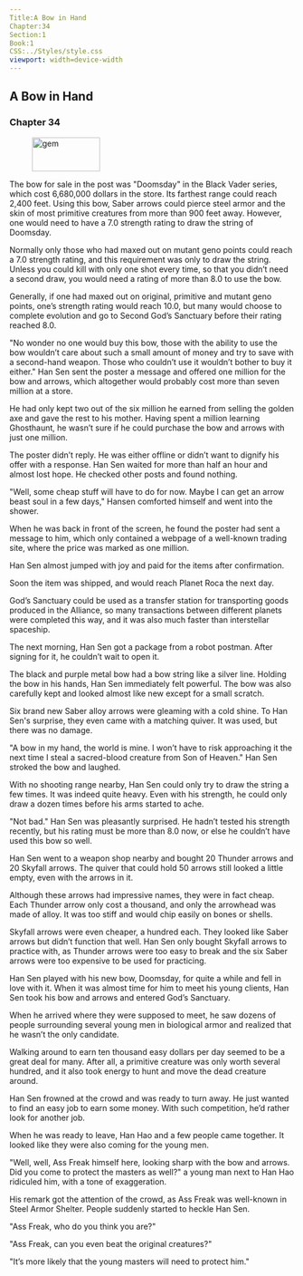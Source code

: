 ```yaml
---
Title:A Bow in Hand 
Chapter:34 
Section:1 
Book:1 
CSS:../Styles/style.css 
viewport: width=device-width
---
```

  
## A Bow in Hand
### Chapter 34
  
<figure>
	<img src="../Images/gem.gif" alt="gem" id="gem" width="120" height="60" />
</figure>
  

  
The bow for sale in the post was "Doomsday" in the Black Vader series, which cost 6,680,000 dollars in the store. Its farthest range could reach 2,400 feet. Using this bow, Saber arrows could pierce steel armor and the skin of most primitive creatures from more than 900 feet away. However, one would need to have a 7.0 strength rating to draw the string of Doomsday.

Normally only those who had maxed out on mutant geno points could reach a 7.0 strength rating, and this requirement was only to draw the string. Unless you could kill with only one shot every time, so that you didn’t need a second draw, you would need a rating of more than 8.0 to use the bow.

Generally, if one had maxed out on original, primitive and mutant geno points, one’s strength rating would reach 10.0, but many would choose to complete evolution and go to Second God’s Sanctuary before their rating reached 8.0.

"No wonder no one would buy this bow, those with the ability to use the bow wouldn’t care about such a small amount of money and try to save with a second-hand weapon. Those who couldn’t use it wouldn’t bother to buy it either." Han Sen sent the poster a message and offered one million for the bow and arrows, which altogether would probably cost more than seven million at a store.

He had only kept two out of the six million he earned from selling the golden axe and gave the rest to his mother. Having spent a million learning Ghosthaunt, he wasn’t sure if he could purchase the bow and arrows with just one million.

The poster didn’t reply. He was either offline or didn’t want to dignify his offer with a response. Han Sen waited for more than half an hour and almost lost hope. He checked other posts and found nothing.

"Well, some cheap stuff will have to do for now. Maybe I can get an arrow beast soul in a few days," Hansen comforted himself and went into the shower.

When he was back in front of the screen, he found the poster had sent a message to him, which only contained a webpage of a well-known trading site, where the price was marked as one million.

Han Sen almost jumped with joy and paid for the items after confirmation.

Soon the item was shipped, and would reach Planet Roca the next day.

God’s Sanctuary could be used as a transfer station for transporting goods produced in the Alliance, so many transactions between different planets were completed this way, and it was also much faster than interstellar spaceship.

The next morning, Han Sen got a package from a robot postman. After signing for it, he couldn’t wait to open it.

The black and purple metal bow had a bow string like a silver line. Holding the bow in his hands, Han Sen immediately felt powerful. The bow was also carefully kept and looked almost like new except for a small scratch.

Six brand new Saber alloy arrows were gleaming with a cold shine. To Han Sen's surprise, they even came with a matching quiver. It was used, but there was no damage.

"A bow in my hand, the world is mine. I won’t have to risk approaching it the next time I steal a sacred-blood creature from Son of Heaven." Han Sen stroked the bow and laughed.

With no shooting range nearby, Han Sen could only try to draw the string a few times. It was indeed quite heavy. Even with his strength, he could only draw a dozen times before his arms started to ache.

"Not bad." Han Sen was pleasantly surprised. He hadn’t tested his strength recently, but his rating must be more than 8.0 now, or else he couldn’t have used this bow so well.

Han Sen went to a weapon shop nearby and bought 20 Thunder arrows and 20 Skyfall arrows. The quiver that could hold 50 arrows still looked a little empty, even with the arrows in it.

Although these arrows had impressive names, they were in fact cheap. Each Thunder arrow only cost a thousand, and only the arrowhead was made of alloy. It was too stiff and would chip easily on bones or shells.

Skyfall arrows were even cheaper, a hundred each. They looked like Saber arrows but didn’t function that well. Han Sen only bought Skyfall arrows to practice with, as Thunder arrows were too easy to break and the six Saber arrows were too expensive to be used for practicing.

Han Sen played with his new bow, Doomsday, for quite a while and fell in love with it. When it was almost time for him to meet his young clients, Han Sen took his bow and arrows and entered God’s Sanctuary.

When he arrived where they were supposed to meet, he saw dozens of people surrounding several young men in biological armor and realized that he wasn’t the only candidate.

Walking around to earn ten thousand easy dollars per day seemed to be a great deal for many. After all, a primitive creature was only worth several hundred, and it also took energy to hunt and move the dead creature around.

Han Sen frowned at the crowd and was ready to turn away. He just wanted to find an easy job to earn some money. With such competition, he’d rather look for another job.

When he was ready to leave, Han Hao and a few people came together. It looked like they were also coming for the young men.

"Well, well, Ass Freak himself here, looking sharp with the bow and arrows. Did you come to protect the masters as well?" a young man next to Han Hao ridiculed him, with a tone of exaggeration.

His remark got the attention of the crowd, as Ass Freak was well-known in Steel Armor Shelter. People suddenly started to heckle Han Sen.

"Ass Freak, who do you think you are?"

"Ass Freak, can you even beat the original creatures?"

"It’s more likely that the young masters will need to protect him."